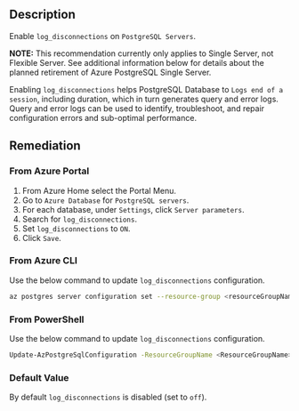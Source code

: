 ## Description

Enable `log_disconnections` on `PostgreSQL Servers`.

**NOTE:** This recommendation currently only applies to Single Server, not Flexible Server. See additional information below for details about the planned retirement of Azure PostgreSQL Single Server.

Enabling `log_disconnections` helps PostgreSQL Database to `Logs end of a session`, including duration, which in turn generates query and error logs. Query and error logs can be used to identify, troubleshoot, and repair configuration errors and sub-optimal performance.

## Remediation

### From Azure Portal

1. From Azure Home select the Portal Menu.
2. Go to `Azure Database` for `PostgreSQL servers`.
3. For each database, under `Settings`, click `Server parameters`.
4. Search for `log_disconnections`.
5. Set `log_disconnections` to `ON`.
6. Click `Save`.

### From Azure CLI

Use the below command to update `log_disconnections` configuration.

```bash
az postgres server configuration set --resource-group <resourceGroupName> --server-name <serverName> --name log_disconnections --value on
```

### From PowerShell

Use the below command to update `log_disconnections` configuration.

```bash
Update-AzPostgreSqlConfiguration -ResourceGroupName <ResourceGroupName> -ServerName <ServerName> -Name log_disconnections -Value on
```

### Default Value

By default `log_disconnections` is disabled (set to `off`).
